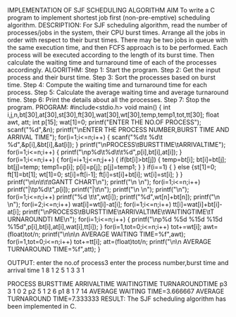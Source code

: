 IMPLEMENTATION OF SJF SCHEDULING ALGORITHM 
AIM
To write a C program to implement shortest job first (non-pre-emptive) scheduling algorithm.
DESCRIPTION:
For SJF scheduling algorithm, read the number of processes/jobs in the system, their CPU burst times. Arrange all the jobs in order with respect to their burst times. There may be two jobs in queue with the same execution time, and then FCFS approach is to be performed. Each process will be executed according to the length of its burst time. Then calculate the waiting time and turnaround time of each of the processes accordingly.
ALGORITHM:
Step 1: Start the program.
Step 2: Get the input process and their burst time. Step 3: Sort the processes based on burst time.
Step 4: Compute the waiting time and turnaround time for each process. Step 5: Calculate the average waiting time and average turnaround time. Step 6: Print the details about all the processes.
Step 7: Stop the program.
PROGRAM:
#include<stdio.h> void main()
{
int i,j,n,bt[30],at[30],st[30],ft[30],wat[30],wt[30],temp,temp1,tot,tt[30]; float awt, att;
int p[15];
wat[1]=0;
printf("ENTER THE NO.OF PROCESS");
scanf("%d",&n);
printf("\nENTER THE PROCESS NUMBER,BURST TIME AND ARRIVAL TIME");
for(i=1;i<=n;i++)
{
scanf("%d\t %d\t %d",&p[i],&bt[i],&at[i]);
}
printf("\nPROCESS\tBURSTTIME\tARRIVALTIME");
for(i=1;i<=n;i++)
{
printf("\np%d\t%d\t\t%d",p[i],bt[i],at[i]);
}
for(i=1;i<=n;i++)
{
for(j=i+1;j<=n;j++)
{
if(bt[i]>bt[j])
{
temp=bt[i]; bt[i]=bt[j]; bt[j]=temp; temp1=p[i]; p[i]=p[j]; p[j]=temp1;
}
}
if(i==1)
{
 }
else
{st[1]=0;
ft[1]=bt[1]; wt[1]=0;
st[i]=ft[i-1];
ft[i]=st[i]+bt[i];
wt[i]=st[i];
}
}
printf("\n\n\t\t\tGANTT CHART\n"); printf("\n	\n");
for(i=1;i<=n;i++)
printf("|\tp%d\t",p[i]); printf("|\t\n");
printf("\n	\n");
printf("\n"); for(i=1;i<=n;i++)
printf("%d \t\t",wt[i]);
printf("%d",wt[n]+bt[n]); printf("\n	\n"); for(i=2;i<=n;i++)
wat[i]=wt[i]-at[i]; for(i=1;i<=n;i++)
tt[i]=wat[i]+bt[i]-at[i]; printf("\nPROCESS\tBURSTTIME\tARRIVALTIME\tWAITINGTIME\tT URNAROUNDTI ME\n");
for(i=1;i<=n;i++)
{
printf("\np%d %5d %15d %15d %15d",p[i],bt[i],at[i],wat[i],tt[i]);
}
for(i=1,tot=0;i<=n;i++) tot+=wt[i];
awt=(float)tot/n;
printf("\n\n\n AVERAGE WAITING TIME=%f",awt); for(i=1,tot=0;i<=n;i++)
tot+=tt[i]; att=(float)tot/n;
printf("\n\n AVERAGE TURNAROUND TIME=%f",att);
}


OUTPUT:
enter the no.of process3
enter the process number,burst time and arrival time 1 8 1
2 5 1
3 3 1

PROCESS	BURSTTIME	ARRIVALTIME	WAITINGTIME	TURNAROUNDTIME
p3	3	1	0	2
p2	5	1	2	6
p1	8	1	7	14
AVERAGE WAITING TIME=3.666667 AVERAGE TURNAROUND TIME=7.333333
RESULT:
The SJF scheduling algorithm has been implemented in C.
